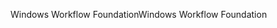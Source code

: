 <span data-ttu-id="962c6-101">Windows Workflow Foundation</span><span class="sxs-lookup"><span data-stu-id="962c6-101">Windows Workflow Foundation</span></span>
